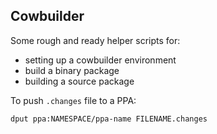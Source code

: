 Cowbuilder
----------

Some rough and ready helper scripts for:

* setting up a cowbuilder environment
* build a binary package
* building a source package

To push `.changes` file to a PPA:

```
dput ppa:NAMESPACE/ppa-name FILENAME.changes
```

